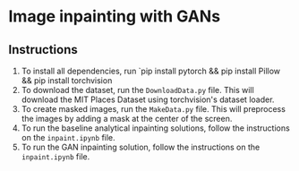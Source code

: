 # Image inpainting with GANs

## Instructions

1) To install all dependencies, run `pip install pytorch && pip install Pillow && pip install torchvision
2) To download the dataset, run the `DownloadData.py` file. This will download the MIT Places Dataset using torchvision's dataset loader.
3) To create masked images, run the `MakeData.py` file. This will preprocess the images by adding a mask at the center of the screen.
4) To run the baseline analytical inpainting solutions, follow the instructions on the `inpaint.ipynb` file.
5) To run the GAN inpainting solution, follow the instructions on the `inpaint.ipynb` file.
